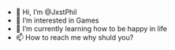 - 👋 Hi, I’m @JxstPhil
- 👀 I’m interested in Games
- 🌱 I’m currently learning how to be happy in life
- 📫 How to reach me why shuld you?

<!---
JxstPhil/JxstPhil is a ✨ special ✨ repository because its `README.md` (this file) appears on your GitHub profile.
You can click the Preview link to take a look at your changes.
--->
